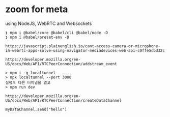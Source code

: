 # zoom for meta

using NodeJS, WebRTC and Websockets

```
❯ npm i @babel/core @babel/cli @babel/node -D
❯ npm i @babel/preset-env -D
```

```
https://javascript.plainenglish.io/cant-access-camera-or-microphone-in-webrtc-apps-solve-using-navigator-mediadevices-web-api-c0ffe5cbd32c
```

```
https://developer.mozilla.org/en-US/docs/Web/API/RTCPeerConnection/addstream_event
```

```
> npm i -g localtunnel
> npx localtunnel --port 3000
실행후 다른 터미널을 열고
> npm run dev
```

```
https://developer.mozilla.org/en-US/docs/Web/API/RTCPeerConnection/createDataChannel
```

```
myDataChannel.send("hello")
```
